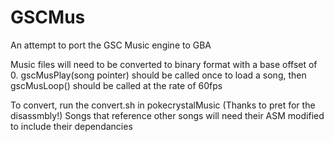 # GSCMus
An attempt to port the GSC Music engine to GBA

Music files will need to be converted to binary format with a base offset of 0.
gscMusPlay(song pointer) should be called once to load a song, then gscMusLoop() should be called at the rate of 60fps

To convert, run the convert.sh in pokecrystalMusic (Thanks to pret for the disassmbly!)
Songs that reference other songs will need their ASM modified to include their dependancies
